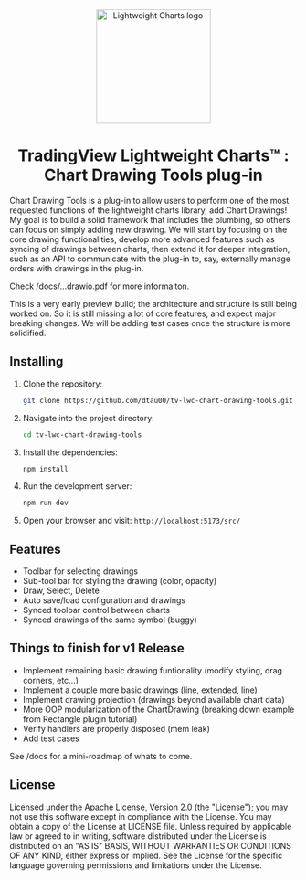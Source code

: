 <!-- markdownlint-disable no-inline-html first-line-h1 -->

<div align="center">
  <a href="https://www.tradingview.com/lightweight-charts/" target="_blank">
    <img width="200" src="https://github.com/tradingview/lightweight-charts/raw/master/.github/logo.svg?sanitize=true" alt="Lightweight Charts logo">
  </a>

  <h1>TradingView Lightweight Charts™ : Chart Drawing Tools plug-in</h1>

</div>

<!-- markdownlint-enable no-inline-html -->

Chart Drawing Tools is a plug-in to allow users to perform one of the most requested functions of the lightweight charts library, add Chart Drawings!  My goal is to build a solid framework that includes the plumbing, so others can focus on simply adding new drawing.  We will start by focusing on the core drawing functionalities, develop more advanced features such as syncing of drawings between charts, then extend it for deeper integration, such as an API to communicate with the plug-in to, say, externally manage orders with drawings in the plug-in.

Check /docs/...drawio.pdf for more informaiton.

This is a very early preview build; the architecture and structure is still being worked on.  So it is still missing a lot of core features, and expect major breaking changes.  We will be adding test cases once the structure is more solidified.

## Installing

1. Clone the repository:
    ```bash
    git clone https://github.com/dtau00/tv-lwc-chart-drawing-tools.git
    ```

2. Navigate into the project directory:
    ```bash
    cd tv-lwc-chart-drawing-tools
    ```

3. Install the dependencies:
    ```bash
    npm install
    ```

4. Run the development server:
    ```bash
    npm run dev
    ```

5. Open your browser and visit: `http://localhost:5173/src/`


## Features
* Toolbar for selecting drawings
* Sub-tool bar for styling the drawing (color, opacity)
* Draw, Select, Delete
* Auto save/load configuration and drawings
* Synced toolbar control between charts
* Synced drawings of the same symbol (buggy)

Things to finish for v1 Release
---------------------------------
- Implement remaining basic drawing funtionality (modify styling,  drag corners, etc...)
- Implement a couple more basic drawings (line, extended, line)
- Implement drawing projection (drawings beyond available chart data)
- More OOP modularization of the ChartDrawing (breaking down example from Rectangle plugin tutorial)
- Verify handlers are properly disposed (mem leak)
- Add test cases

See /docs for a mini-roadmap of whats to come.


## License

Licensed under the Apache License, Version 2.0 (the "License"); you may not use this software except in compliance with the License.
You may obtain a copy of the License at LICENSE file.
Unless required by applicable law or agreed to in writing, software distributed under the License is distributed on an "AS IS" BASIS, WITHOUT WARRANTIES OR CONDITIONS OF ANY KIND, either express or implied. See the License for the specific language governing permissions and limitations under the License.